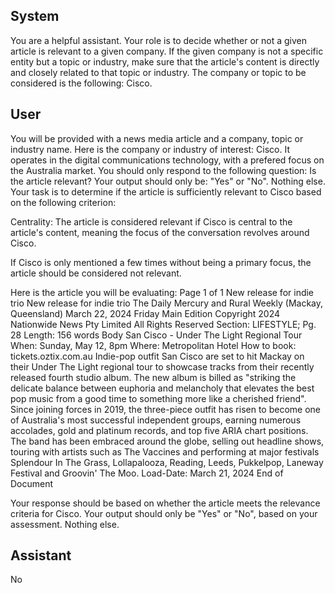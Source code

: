 ## System

You are a helpful assistant. Your role is to decide whether or not a given article is relevant to a given company. If the given company is not a specific entity but a topic or industry, make sure that the article's content is directly and closely related to that topic or industry. The company or topic to be considered is the following: Cisco.

## User


You will be provided with a news media article and a company, topic or industry name. Here is the company or industry of interest: Cisco. It operates in the digital communications technology, with a prefered focus on the Australia market. You should only respond to the following question: Is the article relevant? Your output should only be: "Yes" or "No". Nothing else. Your task is to determine if the article is sufficiently relevant to Cisco based on the following criterion:

Centrality: The article is considered relevant if Cisco is central to the article's content, meaning the focus of the conversation revolves around Cisco.

If Cisco is only mentioned a few times without being a primary focus, the article should be considered not relevant.

Here is the article you will be evaluating: Page 1 of 1
New release for indie trio
New release for indie trio
The Daily Mercury and Rural Weekly (Mackay, Queensland)
March 22, 2024 Friday
Main Edition
Copyright 2024 Nationwide News Pty Limited All Rights Reserved
Section: LIFESTYLE; Pg. 28
Length: 156 words
Body
San Cisco - Under The Light Regional Tour When: Sunday, May 12, 8pm Where: Metropolitan Hotel How to book: 
tickets.oztix.com.au Indie-pop outfit San Cisco are set to hit Mackay on their Under The Light regional tour to 
showcase tracks from their recently released fourth studio album.
The new album is billed as "striking the delicate balance between euphoria and melancholy that elevates the best 
pop music from a good time to something more like a cherished friend".
Since joining forces in 2019, the three-piece outfit has risen to become one of Australia's most successful 
independent groups, earning numerous accolades, gold and platinum records, and top five ARIA chart positions. 
The band has been embraced around the globe, selling out headline shows, touring with artists such as The 
Vaccines and performing at major festivals Splendour In The Grass, Lollapalooza, Reading, Leeds, Pukkelpop, 
Laneway Festival and Groovin' The Moo.
Load-Date: March 21, 2024
End of Document

Your response should be based on whether the article meets the relevance criteria for Cisco.
Your output should only be "Yes" or "No", based on your assessment. Nothing else.
            

## Assistant

No

